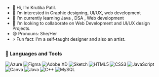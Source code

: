 - 👋 Hi, I’m Krutika Patil.
- 👀 I’m interested in Graphic designing, UI/UX, web development
- 🌱 I’m currently learning Java , DSA , Web development
- 💞️ I’m looking to collaborate on Web Development and UI/UX design Projects.
- 😄 Pronouns: She/Her
- ⚡ Fun fact: I'm a self-taught designer and also an artist.

### 🚀 Languages and Tools

![Azure](https://img.shields.io/badge/Azure-0078D4?style=for-the-badge&logo=microsoftazure&logoColor=white)
![Figma](https://img.shields.io/badge/Figma-F24E1E?style=for-the-badge&logo=figma&logoColor=white)
![Adobe XD](https://img.shields.io/badge/Adobe%20XD-FF61F6?style=for-the-badge&logo=adobexd&logoColor=white)
![Sketch](https://img.shields.io/badge/Sketch-F7B500?style=for-the-badge&logo=sketch&logoColor=white)
![HTML5](https://img.shields.io/badge/HTML5-E34F26?style=for-the-badge&logo=html5&logoColor=white)
![CSS3](https://img.shields.io/badge/CSS3-1572B6?style=for-the-badge&logo=css3&logoColor=white)
![JavaScript](https://img.shields.io/badge/JavaScript-F7DF1E?style=for-the-badge&logo=javascript&logoColor=black)
![Canva](https://img.shields.io/badge/Canva-00C4CC?style=for-the-badge&logo=canva&logoColor=white)
![Java](https://img.shields.io/badge/Java-007396?style=for-the-badge&logo=openjdk&logoColor=white)
![C++](https://img.shields.io/badge/C++-00599C?style=for-the-badge&logo=cplusplus&logoColor=white)
![MySQL](https://img.shields.io/badge/MySQL-4479A1?style=for-the-badge&logo=mysql&logoColor=white)



<!---
krutikapatil19/krutikapatil19 is a ✨ special ✨ repository because its `README.md` (this file) appears on your GitHub profile.
You can click the Preview link to take a look at your changes.
--->
